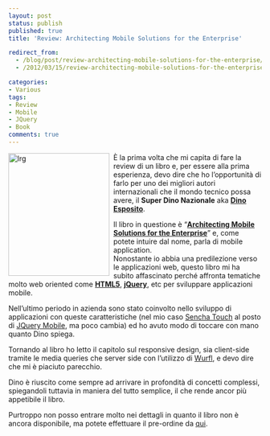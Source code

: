 ```yaml
---
layout: post
status: publish
published: true
title: 'Review: Architecting Mobile Solutions for the Enterprise'

redirect_from: 
  - /blog/post/review-architecting-mobile-solutions-for-the-enterprise/
  - /2012/03/15/review-architecting-mobile-solutions-for-the-enterprise/

categories:
- Various
tags:
- Review
- Mobile
- JQuery
- Book
comments: true
---
```

<p><a href="http://tostring.it/UserFiles/imperugo/lrg_2.jpg"><img title="lrg" style="border-top: 0px; border-right: 0px; background-image: none; border-bottom: 0px; float: left; padding-top: 0px; padding-left: 0px; margin: 0px 8px 5px 0px; border-left: 0px; display: inline; padding-right: 0px" border="0" alt="lrg" align="left" src="http://tostring.it/UserFiles/imperugo/lrg_thumb.jpg" width="201" height="244" /></a></p>  <p>È la prima volta che mi capita di fare la review di un libro e, per essere alla prima esperienza, devo dire che ho l’opportunità di farlo per uno dei migliori autori internazionali che il mondo tecnico possa avere, il <strong>Super Dino Nazionale</strong> aka <a title="Dino Esposito" href="http://twitter.com/#!/despos" target="_blank"><strong>Dino Esposito</strong></a>.</p>  <p>Il libro in questione è “<strong><a title="Architecting Mobile Solutions for the Enterprise" href="http://shop.oreilly.com/product/0790145336224.do" rel="nofollow" target="_blank">Architecting Mobile Solutions for the Enterprise</a></strong>” e, come potete intuire dal nome, parla di mobile application.     <br />Nonostante io abbia una predilezione verso le applicazioni web, questo libro mi ha subito affascinato perché affronta tematiche molto web oriented come <strong><a title="Posts about HTML5" href="http://tostring.it/tags/archive/html5" target="_blank">HTML5</a></strong>, <strong><a title="Posts about jquery" href="http://tostring.it/tags/archive/jquery" target="_blank">jQuery</a></strong>, etc per sviluppare applicazioni mobile.</p>  <p>Nell’ultimo periodo in azienda sono stato coinvolto nello sviluppo di applicazioni con queste caratteristiche (nel mio caso <a title="Sencha Touch" href="http://www.sencha.com/products/touch" rel="nofollow" target="_blank">Sencha Touch</a> al posto di <a title="JQuery Mobile" href="http://jquerymobile.com/" rel="nofollow" target="_blank">JQuery Mobile</a>, ma poco cambia) ed ho avuto modo di toccare con mano quanto Dino spiega.</p>  <p>Tornando al libro ho letto il capitolo sul responsive design, sia client-side tramite le media queries che server side con l’utilizzo di <a title="Wurfl" href="http://wurfl.sourceforge.net/" rel="nofollow" target="_blank">Wurfl</a>, e devo dire che mi è piaciuto parecchio. </p>  <p>Dino è riuscito come sempre ad arrivare in profondità di concetti complessi, spiegandoli tuttavia in maniera del tutto semplice, il che rende ancor più appetibile il libro.</p>  <p>Purtroppo non posso entrare molto nei dettagli in quanto il libro non è ancora disponibile, ma potete effettuare il pre-ordine da <a href="http://shop.oreilly.com/product/0790145336224.do" rel="nofollow" target="_blank">qui</a>.</p>
